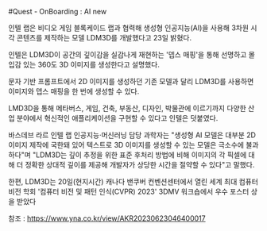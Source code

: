 #Quest - OnBoarding : AI new

인텔 랩은 비디오 게임 블록케이드 랩과 협력해 생성형 인공지능(AI)을 사용해 3차원 시각 콘텐츠를 제작하는 모델 LDM3D를 개발했다고 23일 밝혔다.

인텔은 LDM3D이 공간의 깊이감을 실감나게 재현하는 '뎁스 매핑'을 통해 선명하고 몰입감 있는 360도 3D 이미지를 생성한다고 설명했다.

문자 기반 프롬프트에서 2D 이미지를 생성하던 기존 모델과 달리 LDM3D를 사용하면 이미지와 뎁스 매핑을 한 번에 생성할 수 있다.

LMD3D을 통해 메타버스, 게임, 건축, 부동산, 디자인, 박물관에 이르기까지 다양한 산업 분야에서 혁신적인 애플리케이션을 구현할 수 있다고 인텔은 덧붙였다.

바스데브 라르 인텔 랩 인공지능·머신러닝 담당 과학자는 "생성형 AI 모델은 대부분 2D 이미지 제작에 국한돼 있어 텍스트로 3D 이미지를 생성할 수 있는 모델은 극소수에 불과하다"며 "LDM3D는 깊이 추정을 위한 표준 후처리 방법에 비해 이미지의 각 픽셀에 대해 더 정확한 상대적 깊이를 제공해 개발자가 상당한 시간을 절약할 수 있다"고 말했다.

한편, LDM3D는 20일(현지시간) 캐나다 밴쿠버 컨벤션센터에서 열린 세계 최대 컴퓨터 비전 학회 '컴퓨터 비전 및 패턴 인식(CVPR) 2023' 3DMV 워크숍에서 우수 포스터 상을 받았다

참조 : https://www.yna.co.kr/view/AKR20230623046400017
